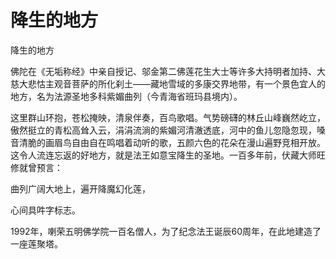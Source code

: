 # 降生的地方

降生的地方

佛陀在《无垢称经》中亲自授记、邬金第二佛莲花生大士等许多大持明者加持、大慈大悲怙主观音菩萨的所化刹土——藏地雪域的多康交界地带，有一个景色宜人的地方，名为法源圣地多科紫媚曲列（今青海省班玛县境内）。

这里群山环抱，苍松掩映，清泉伴奏，百鸟歌唱。气势磅礴的林丘山峰巍然屹立，傲然挺立的青松高耸入云，涓涓流淌的紫媚河清澈透底，河中的鱼儿忽隐忽现，嗓音清脆的画眉鸟自由自在鸣唱着动听的歌，五颜六色的花朵在漫山遍野竞相开放。这令人流连忘返的好地方，就是法王如意宝降生的圣地。一百多年前，伏藏大师旺修就曾预言：

曲列广阔大地上，遍开降魔幻化莲，

心间具吽字标志。

1992年，喇荣五明佛学院一百名僧人，为了纪念法王诞辰60周年，在此地建造了一座莲聚塔。

